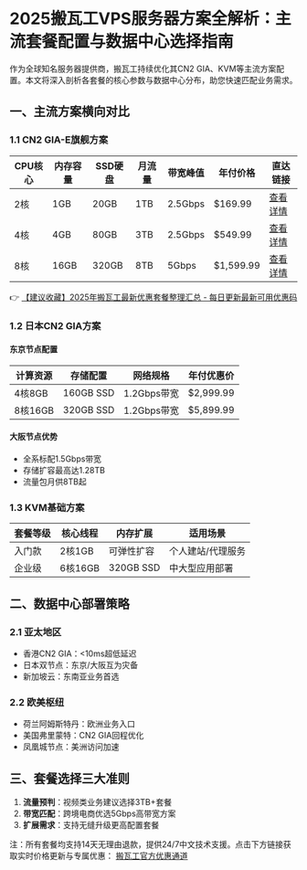 # 2025搬瓦工VPS服务器方案全解析：主流套餐配置与数据中心选择指南

作为全球知名服务器提供商，搬瓦工持续优化其CN2 GIA、KVM等主流方案配置。本文将深入剖析各套餐的核心参数与数据中心分布，助您快速匹配业务需求。

## 一、主流方案横向对比
### 1.1 CN2 GIA-E旗舰方案
| CPU核心 | 内存容量 | SSD硬盘 | 月流量 | 带宽峰值 | 年付价格 | 直达链接               |
|---------|----------|---------|--------|----------|----------|------------------------|
| 2核     | 1GB      | 20GB    | 1TB    | 2.5Gbps  | $169.99  | [查看详情](#)          |
| 4核     | 4GB      | 80GB    | 3TB    | 2.5Gbps  | $549.99  | [查看详情](#)          |
| 8核     | 16GB     | 320GB   | 8TB    | 5Gbps    | $1,599.99| [查看详情](#)          |

👉 [【建议收藏】2025年搬瓦工最新优惠套餐整理汇总 - 每日更新最新可用优惠码](https://bit.ly/banwagon)

### 1.2 日本CN2 GIA方案
#### 东京节点配置
| 计算资源 | 存储配置 | 网络规格      | 年付优惠价 |
|----------|----------|---------------|------------|
| 4核8GB   | 160GB SSD| 1.2Gbps带宽   | $2,999.99  |
| 8核16GB  | 320GB SSD| 1.2Gbps带宽   | $5,899.99  |

#### 大阪节点优势
- 全系标配1.5Gbps带宽
- 存储扩容最高达1.28TB
- 流量包月供8TB起

### 1.3 KVM基础方案
| 套餐等级 | 核心线程 | 内存扩展 | 适用场景         |
|----------|----------|----------|------------------|
| 入门款   | 2核1GB   | 可弹性扩容| 个人建站/代理服务|
| 企业级   | 6核16GB  | 320GB SSD| 中大型应用部署   |

## 二、数据中心部署策略
### 2.1 亚太地区
- 香港CN2 GIA：<10ms超低延迟
- 日本双节点：东京/大阪互为灾备
- 新加坡云：东南亚业务首选

### 2.2 欧美枢纽
- 荷兰阿姆斯特丹：欧洲业务入口
- 美国弗里蒙特：CN2 GIA回程优化
- 凤凰城节点：美洲访问加速

## 三、套餐选择三大准则
1. **流量预判**：视频类业务建议选择3TB+套餐
2. **带宽匹配**：跨境电商优选5Gbps高带宽方案
3. **扩展需求**：支持无缝升级更高配置套餐

注：所有套餐均支持14天无理由退款，提供24/7中文技术支援。点击下方链接获取实时价格更新与专属优惠：
[搬瓦工官方优惠通道](https://bit.ly/banwagon)